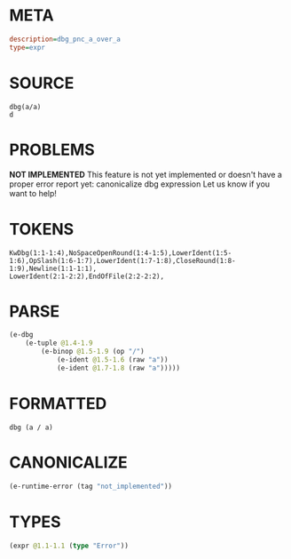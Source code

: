 # META
~~~ini
description=dbg_pnc_a_over_a
type=expr
~~~
# SOURCE
~~~roc
dbg(a/a)
d
~~~
# PROBLEMS
**NOT IMPLEMENTED**
This feature is not yet implemented or doesn't have a proper error report yet: canonicalize dbg expression
Let us know if you want to help!

# TOKENS
~~~zig
KwDbg(1:1-1:4),NoSpaceOpenRound(1:4-1:5),LowerIdent(1:5-1:6),OpSlash(1:6-1:7),LowerIdent(1:7-1:8),CloseRound(1:8-1:9),Newline(1:1-1:1),
LowerIdent(2:1-2:2),EndOfFile(2:2-2:2),
~~~
# PARSE
~~~clojure
(e-dbg
	(e-tuple @1.4-1.9
		(e-binop @1.5-1.9 (op "/")
			(e-ident @1.5-1.6 (raw "a"))
			(e-ident @1.7-1.8 (raw "a")))))
~~~
# FORMATTED
~~~roc
dbg (a / a)
~~~
# CANONICALIZE
~~~clojure
(e-runtime-error (tag "not_implemented"))
~~~
# TYPES
~~~clojure
(expr @1.1-1.1 (type "Error"))
~~~
